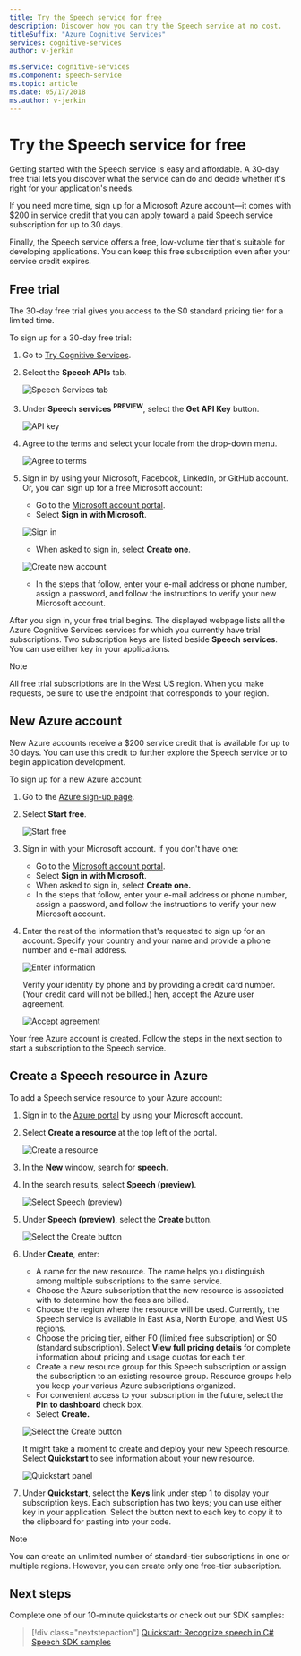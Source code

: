 ```yaml
---
title: Try the Speech service for free
description: Discover how you can try the Speech service at no cost.
titleSuffix: "Azure Cognitive Services"
services: cognitive-services
author: v-jerkin

ms.service: cognitive-services
ms.component: speech-service
ms.topic: article
ms.date: 05/17/2018
ms.author: v-jerkin
---
```


# Try the Speech service for free

Getting started with the Speech service is easy and affordable. A 30-day free trial lets you discover what the service can do and decide whether it's right for your application's needs.

If you need more time, sign up for a Microsoft Azure account—it comes with $200 in service credit that you can apply toward a paid Speech service subscription for up to 30 days.

Finally, the Speech service offers a free, low-volume tier that's suitable for developing applications. You can keep this free subscription even after your service credit expires.

## Free trial

The 30-day free trial gives you access to the S0 standard pricing tier for a limited time. 

To sign up for a 30-day free trial:

1. Go to [Try Cognitive Services](https://azure.microsoft.com/try/cognitive-services/).

1. Select the **Speech APIs** tab.

   ![Speech Services tab](media/index/try-speech-api-free-trial1.png)
   
1. Under **Speech services <sup>PREVIEW</sup>**, select the **Get API Key** button.

   ![API key](media/index/try-speech-api-free-trial2.png)

1. Agree to the terms and select your locale from the drop-down menu.

   ![Agree to terms](media/index/try-speech-api-free-trial3.png)

1. Sign in by using your Microsoft, Facebook, LinkedIn, or GitHub account. Or, you can sign up for a free Microsoft account:

    * Go to the [Microsoft account portal](https://account.microsoft.com/account).
    * Select **Sign in with Microsoft**.

    ![Sign in](media/index/try-speech-api-free-trial4.png)

    * When asked to sign in, select **Create one**.

    ![Create new account](media/index/try-speech-api-free-trial5.png)

    * In the steps that follow, enter your e-mail address or phone number, assign a password, and follow the instructions to verify your new Microsoft account.

After you sign in, your free trial begins. The displayed webpage lists all the Azure Cognitive Services services for which you currently have trial subscriptions. Two subscription keys are listed beside **Speech services**. You can use either key in your applications.

> [!NOTE]
> All free trial subscriptions are in the West US region. When you make requests, be sure to use the endpoint that corresponds to your region.

## New Azure account

New Azure accounts receive a $200 service credit that is available for up to 30 days. You can use this credit to further explore the Speech service or to begin application development.

To sign up for a new Azure account:

1. Go to the [Azure sign-up page](https://azure.microsoft.com/free/ai/). 

1. Select **Start free**.

    ![Start free](media/index/try-speech-api-new-azure1.png)

1. Sign in with your Microsoft account. If you don't have one:

    * Go to the [Microsoft account portal](https://account.microsoft.com/account).
    * Select **Sign in with Microsoft**.
    * When asked to sign in, select **Create one.**
    * In the steps that follow, enter your e-mail address or phone number, assign a password, and follow the instructions to verify your new Microsoft account.

1. Enter the rest of the information that's requested to sign up for an account. Specify your country and your name and provide a phone number and e-mail address.

    ![Enter information](media/index/try-speech-api-new-azure2.png)

    Verify your identity by phone and by providing a credit card number. (Your credit card will not be billed.) hen, accept the Azure user agreement. 

    ![Accept agreement](media/index/try-speech-api-new-azure3.png)

Your free Azure account is created. Follow the steps in the next section to start a subscription to the Speech service.

## Create a Speech resource in Azure

To add a Speech service resource to your Azure account:

1. Sign in to the [Azure portal](https://ms.portal.azure.com/) by using your Microsoft account.

1. Select **Create a resource** at the top left of the portal.

    ![Create a resource](media/index/try-speech-api-create-speech1.png)

1. In the **New** window, search for **speech**.

1. In the search results, select **Speech (preview)**.

    ![Select Speech (preview)](media/index/try-speech-api-create-speech2.png)

1. Under **Speech (preview)**, select the **Create** button.

    ![Select the Create button](media/index/try-speech-api-create-speech3.png)

1. Under **Create**, enter:

    * A name for the new resource. The name helps you distinguish among multiple subscriptions to the same service.
    * Choose the Azure subscription that the new resource is associated with to determine how the fees are billed.
    * Choose the region where the resource will be used. Currently, the Speech service is available in East Asia, North Europe, and West US regions.
    * Choose the pricing tier, either F0 (limited free subscription) or S0 (standard subscription). Select **View full pricing details** for complete information about pricing and usage quotas for each tier.
    * Create a new resource group for this Speech subscription or assign the subscription to an existing resource group. Resource groups help you keep your various Azure subscriptions organized.
    * For convenient access to your subscription in the future, select the **Pin to dashboard** check box.
    * Select **Create.**

    ![Select the Create button](media/index/try-speech-api-create-speech4.png)

    It might take a moment to create and deploy your new Speech resource. Select **Quickstart** to see information about your new resource.

    ![Quickstart panel](media/index/try-speech-api-create-speech5.png)

1. Under **Quickstart**, select the **Keys** link under step 1 to display your subscription keys. Each subscription has two keys; you can use either key in your application. Select the button next to each key to copy it to the clipboard for pasting into your code.

> [!NOTE]
> You can create an unlimited number of standard-tier subscriptions in one or multiple regions. However, you can create only one free-tier subscription.

## Next steps

Complete one of our 10-minute quickstarts or check out our SDK samples:

> [!div class="nextstepaction"]
> [Quickstart: Recognize speech in C#](quickstart-csharp-dotnet-windows.md)
> [Speech SDK samples](speech-sdk.md#get-the-samples)
